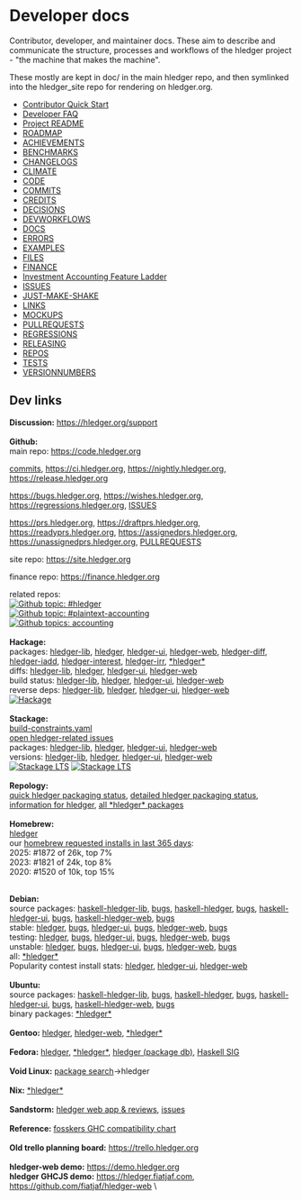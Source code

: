 # Developer docs

Contributor, developer, and maintainer docs.
These aim to describe and communicate the structure, processes and
workflows of the hledger project - "the machine that makes the machine".

These mostly are kept in doc/ in the main hledger repo,
and then symlinked into the hledger_site repo for rendering on hledger.org.

- [Contributor Quick Start](CONTRIBUTING.md)
- [Developer FAQ](DEVFAQ.md)
- [Project README](dev-README.md)
- [ROADMAP](ROADMAP.md)
- [ACHIEVEMENTS](ACHIEVEMENTS.md)
- [BENCHMARKS](BENCHMARKS.md)
- [CHANGELOGS](CHANGELOGS.md)
- [CLIMATE](CLIMATE.md)
- [CODE](CODE.md)
- [COMMITS](COMMITS.md)
- [CREDITS](CREDITS.md)
- [DECISIONS](DECISIONS.md)
- [DEVWORKFLOWS](DEVWORKFLOWS.md)
- [DOCS](DOCS.md)
- [ERRORS](ERRORS.md)
- [EXAMPLES](EXAMPLES.md)
- [FILES](FILES.md)
- [FINANCE](FINANCE.md)
- [Investment Accounting Feature Ladder](investment-accounting-features.md)
- [ISSUES](ISSUES.md)
- [JUST-MAKE-SHAKE](JUST-MAKE-SHAKE.md)
- [LINKS](LINKS.md)
- [MOCKUPS](MOCKUPS.md)
- [PULLREQUESTS](PULLREQUESTS.md)
- [REGRESSIONS](REGRESSIONS.md)
- [RELEASING](RELEASING.md)
- [REPOS](REPOS.md)
- [TESTS](TESTS.md)
- [VERSIONNUMBERS](VERSIONNUMBERS.md)

## Dev links

**Discussion:**
<https://hledger.org/support>\
\
**Github:**\
main repo: <https://code.hledger.org>

[commits](https://github.com/simonmichael/hledger/commits),
<https://ci.hledger.org>,
<https://nightly.hledger.org>,
<https://release.hledger.org>

<https://bugs.hledger.org>,
<https://wishes.hledger.org>,
<https://regressions.hledger.org>,
[ISSUES](ISSUES.md)

<https://prs.hledger.org>,
<https://draftprs.hledger.org>,
<https://readyprs.hledger.org>,
<https://assignedprs.hledger.org>,
<https://unassignedprs.hledger.org>,
[PULLREQUESTS](PULLREQUESTS.md)

site repo: <https://site.hledger.org>

finance repo: <https://finance.hledger.org>

related repos:\
[![Github topic: #hledger](https://img.shields.io/badge/Github_topic-%23hledger-green)](https://github.com/topics/hledger?o=desc&s=updated)\
[![Github topic: #plaintext-accounting](https://img.shields.io/badge/Github_topic-%23plaintext--accounting-green)](https://github.com/topics/plaintext-accounting?o=desc&s=updated)\
[![Github topics: *accounting*](https://img.shields.io/badge/Github_topics-%2Aaccounting%2A-green)](https://github.com/search?type=topics&q=accounting)\
\
**Hackage:**\
packages:
[hledger-lib](https://hackage.haskell.org/package/hledger-lib),
[hledger](https://hackage.haskell.org/package/hledger),
[hledger-ui](https://hackage.haskell.org/package/hledger-ui),
[hledger-web](https://hackage.haskell.org/package/hledger-web),
[hledger-diff](https://hackage.haskell.org/package/hledger-diff),
[hledger-iadd](https://hackage.haskell.org/package/hledger-iadd),
[hledger-interest](https://hackage.haskell.org/package/hledger-interest),
[hledger-irr](https://hackage.haskell.org/package/hledger-irr),
[\*hledger\*](https://hackage.haskell.org/packages/search?terms=hledger)\
diffs:
[hledger-lib](https://hdiff.luite.com/cgit/hledger-lib/diff),
[hledger](https://hdiff.luite.com/cgit/hledger/diff),
[hledger-ui](https://hdiff.luite.com/cgit/hledger-ui/diff),
[hledger-web](https://hdiff.luite.com/cgit/hledger-web/diff)\
build status:
[hledger-lib](https://matrix.hackage.haskell.org/package/hledger-lib),
[hledger](https://matrix.hackage.haskell.org/package/hledger),
[hledger-ui](https://matrix.hackage.haskell.org/package/hledger-ui),
[hledger-web](https://matrix.hackage.haskell.org/package/hledger-web)\
reverse deps:
[hledger-lib](https://packdeps.haskellers.com/reverse/hledger-lib),
[hledger](https://packdeps.haskellers.com/reverse/hledger),
[hledger-ui](https://packdeps.haskellers.com/reverse/hledger-ui),
[hledger-web](https://packdeps.haskellers.com/reverse/hledger-web)\
[![Hackage](https://img.shields.io/hackage/v/hledger.svg?logo=Haskell&label=Hackage&colorB=brightgreen)](https://hackage.haskell.org/package/hledger)\
\
**Stackage:**\
[build-constraints.yaml](https://github.com/fpco/stackage/blob/master/build-constraints.yaml)\
[open hledger-related issues](https://github.com/fpco/stackage/search?q=hledger+is%3Aopen&type=Issues)\
packages:
[hledger-lib](https://www.stackage.org/package/hledger-lib),
[hledger](https://www.stackage.org/package/hledger),
[hledger-ui](https://www.stackage.org/package/hledger-ui),
[hledger-web](https://www.stackage.org/package/hledger-web)\
versions:
[hledger-lib](https://www.stackage.org/package/hledger-lib/snapshots),
[hledger](https://www.stackage.org/package/hledger/snapshots),
[hledger-ui](https://www.stackage.org/package/hledger-ui/snapshots),
[hledger-web](https://www.stackage.org/package/hledger-web/snapshots)\
[![Stackage LTS](https://repology.org/badge/version-for-repo/stackage_lts/hledger.svg?header=Stackage+LTS)](https://www.stackage.org/lts/package/hledger)
[![Stackage LTS](https://repology.org/badge/version-for-repo/stackage_nighly/hledger.svg?header=Stackage+Nightly)](https://www.stackage.org/lts/package/hledger)\
\
**Repology:**\
[quick hledger packaging status](https://repology.org/metapackage/hledger/badges),
[detailed hledger packaging status](https://repology.org/project/hledger/versions),
[information for hledger](https://repology.org/project/hledger/information),
[all \*hledger\* packages](https://repology.org/metapackages/?search=hledger)\
\
**Homebrew:**\
[hledger](https://formulae.brew.sh/formula/hledger)\
our [homebrew requested installs in last 365 days](https://formulae.brew.sh/analytics/install-on-request/365d):\
2025: #1872 of 26k, top 7%\
2023: #1821 of 24k, top 8%\
2020: #1520 of 10k, top 15%
<!--
2025-02-18: 2681
-->
\
**Debian:**\
source packages:
[haskell-hledger-lib](https://tracker.debian.org/pkg/haskell-hledger-lib),
[bugs](https://bugs.debian.org/cgi-bin/pkgreport.cgi?package=haskell-hledger-lib),
[haskell-hledger](https://tracker.debian.org/pkg/haskell-hledger),
[bugs](https://bugs.debian.org/cgi-bin/pkgreport.cgi?package=haskell-hledger),
[haskell-hledger-ui](https://tracker.debian.org/pkg/haskell-hledger-ui),
[bugs](https://bugs.debian.org/cgi-bin/pkgreport.cgi?package=haskell-hledger-ui),
[haskell-hledger-web](https://tracker.debian.org/pkg/haskell-hledger-web),
[bugs](https://bugs.debian.org/cgi-bin/pkgreport.cgi?package=haskell-hledger-web)\
stable:
[hledger](https://packages.debian.org/stable/hledger),
[bugs](https://bugs.debian.org/cgi-bin/pkgreport.cgi?package=hledger;dist=stable),
[hledger-ui](https://packages.debian.org/stable/hledger-ui),
[bugs](https://bugs.debian.org/cgi-bin/pkgreport.cgi?package=hledger-ui;dist=stable),
[hledger-web](https://packages.debian.org/stable/hledger-web),
[bugs](https://bugs.debian.org/cgi-bin/pkgreport.cgi?package=hledger-web;dist=stable)\
testing:
[hledger](https://packages.debian.org/testing/hledger),
[bugs](https://bugs.debian.org/cgi-bin/pkgreport.cgi?package=hledger;dist=testing),
[hledger-ui](https://packages.debian.org/testing/hledger-ui),
[bugs](https://bugs.debian.org/cgi-bin/pkgreport.cgi?package=hledger-ui;dist=testing),
[hledger-web](https://packages.debian.org/testing/hledger-web),
[bugs](https://bugs.debian.org/cgi-bin/pkgreport.cgi?package=hledger-web;dist=testing)\
unstable:
[hledger](https://packages.debian.org/unstable/hledger),
[bugs](https://bugs.debian.org/cgi-bin/pkgreport.cgi?package=hledger;dist=unstable),
[hledger-ui](https://packages.debian.org/unstable/hledger-ui),
[bugs](https://bugs.debian.org/cgi-bin/pkgreport.cgi?package=hledger-ui;dist=unstable),
[hledger-web](https://packages.debian.org/unstable/hledger-web),
[bugs](https://bugs.debian.org/cgi-bin/pkgreport.cgi?package=hledger-web;dist=unstable)\
all:
[\*hledger\*](https://packages.debian.org/search?searchon=names&keywords=hledger)\
Popularity contest install stats:
[hledger](https://qa.debian.org/popcon-graph.php?packages=hledger),
[hledger-ui](https://qa.debian.org/popcon-graph.php?packages=hledger-ui),
[hledger-web](https://qa.debian.org/popcon-graph.php?packages=hledger-web)\
\
**Ubuntu:**\
source packages:
[haskell-hledger-lib](https://launchpad.net/ubuntu/+source/haskell-hledger-lib),
[bugs](https://bugs.launchpad.net/ubuntu/+source/haskell-hledger-lib),
[haskell-hledger](https://launchpad.net/ubuntu/+source/haskell-hledger),
[bugs](https://bugs.launchpad.net/ubuntu/+source/haskell-hledger),
[haskell-hledger-ui](https://launchpad.net/ubuntu/+source/haskell-hledger-ui),
[bugs](https://bugs.launchpad.net/ubuntu/+source/haskell-hledger-ui),
[haskell-hledger-web](https://launchpad.net/ubuntu/+source/haskell-hledger-web),
[bugs](https://bugs.launchpad.net/ubuntu/+source/haskell-hledger-web)\
binary packages:
[\*hledger\*](https://packages.ubuntu.com/search?suite=all&searchon=names&keywords=hledger)\
\
**Gentoo:**
[hledger](https://gpo.zugaina.org/dev-haskell/hledger),
[hledger-web](https://gpo.zugaina.org/dev-haskell/hledger-web),
[\*hledger\*](https://gpo.zugaina.org/Search?search=hledger)\
\
**Fedora:**
[hledger](https://apps.fedoraproject.org/packages/hledger),
[\*hledger\*](https://apps.fedoraproject.org/packages/s/hledger),
[hledger (package db)](https://admin.fedoraproject.org/pkgdb/package/hledger/),
[Haskell SIG](https://fedoraproject.org/wiki/Haskell_SIG)\
\
**Void Linux:** [package search](https://voidlinux.org/packages/)->hledger\
\
**Nix:** [\*hledger\*](https://hydra.nixos.org/search?query=hledger)\
\
**Sandstorm:**
[hledger web app & reviews](https://apps.sandstorm.io/app/8x12h6p0x0nrzk73hfq6zh2jxtgyzzcty7qsatkg7jfg2mzw5n90),
[issues](https://github.com/simonmichael/hledger/issues?utf8=✓&q=label%3A%22platform%3A%20sandstorm%22%20)\
\
**Reference:** [fosskers GHC compatibility chart](https://www.fosskers.ca/en/blog/base)\
\
**Old trello planning board:** <https://trello.hledger.org>\
\
**hledger-web demo:** <https://demo.hledger.org>\
**hledger GHCJS demo:** <https://hledger.fiatjaf.com>, <https://github.com/fiatjaf/hledger-web> \

<!--
hledger-api demo
[api-demo.hledger.org/api/v1/accounts](https://api-demo.hledger.org/api/v1/accounts),
[api-demo.hledger.org/swagger.json](https://api-demo.hledger.org/swagger.json),
[in swagger editor](https://editor2.swagger.io/#/?import=api-demo.hledger.org/swagger.json&no-proxy)\
[unfinished angular sample app](https://api-demo.hledger.org) ([code](https://github.com/simonmichael/hledger/tree/master/hledger-api/examples/angular))
-->

<!-- The Debian packages:
3 source:
haskell-hledger-lib
haskell-hledger
haskell-hledger-web
8 binary:
hledger
hledger-web
libghc-hledger-dev
libghc-hledger-doc
libghc-hledger-prof
libghc-hledger-lib-dev
libghc-hledger-lib-doc
libghc-hledger-lib-prof
-->
